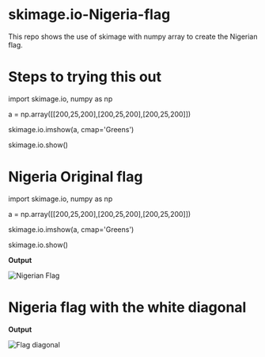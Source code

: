 # skimage.io-Nigeria-flag
This repo shows the use of skimage with numpy array to create the Nigerian flag.

# Steps to trying this out
import skimage.io, numpy as np

a = np.array([[200,25,200],[200,25,200],[200,25,200]])

skimage.io.imshow(a, cmap='Greens')

skimage.io.show()


# Nigeria Original flag
import skimage.io, numpy as np

a = np.array([[200,25,200],[200,25,200],[200,25,200]])

skimage.io.imshow(a, cmap='Greens')

skimage.io.show()

<strong>Output</strong>

![Nigerian Flag](https://user-images.githubusercontent.com/41402706/211175226-512e4cd1-fe81-44f6-9534-a38c42a628a9.png)


# Nigeria flag with the white diagonal

<strong>Output</strong>

![Flag diagonal](https://user-images.githubusercontent.com/41402706/211175281-6681fad7-df09-4ae7-adf0-343ca1587d69.png)
